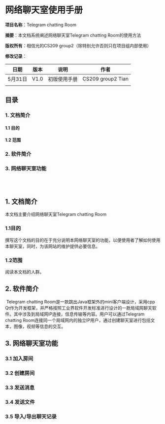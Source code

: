 # 网络聊天室使用手册

**项目名称**：Telegram chatting Room

**摘要**：本文档系统阐述网络聊天室Telegram chatting Room的使用方法

**版权所有**：相信光的CS209 group2（除特别允许否则只在项目组内部使用）

**修改记录**：

|  日期   | 版本 |         说明         |                 作者                 |
| :-----: | :--: | :------------------: | :----------------------------------: |
| 5月31日 | V1.0 |     初版使用手册       |              CS209 group2 Tian             |
|         |      |                      |                                      |



## 目录
 ### 1. 文档简介
 #### 1.1 目的
 #### 1.2 范围
 ### 2. 软件简介
 ### 3. 网络聊天室功能
<br>
<br>

## 1. 文档简介

本文档主要介绍网络聊天室Telegram chatting Room

### 1.1目的

撰写这个文档的目的在于充分说明本网络聊天室的功能，以便使用者了解如何使用本聊天室，同时，为该网站的维护提供必要信息。

### 1.2范围

阅读本文档的人群。





## 2. 软件简介

​       Telegram chatting Room是一款跳出Java框架外的mini客户端设计，采用cpp Qt作为开发框架，并严格按照工业界软件开发标准进行设计的一款局域网聊天软件。其中涉及到局域网IP连接，信息传输等内容。用户可以通过Telegram chatting Room连接同一个局域网内的独立IP用户，通过创建聊天室进行包括文本，图像，视频等信息的交互。

## 3. 网络聊天室功能
### 3.1 加入房间

### 3.2 创建房间

### 3.3 发送消息

### 3.4 发送文件

### 3.5 导入/导出聊天记录
